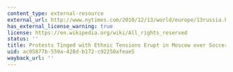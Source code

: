 ```yaml
---
content_type: external-resource
external_url: http://www.nytimes.com/2010/12/13/world/europe/13russia.html
has_external_license_warning: true
license: https://en.wikipedia.org/wiki/All_rights_reserved
status: ''
title: Protests Tinged with Ethnic Tensions Erupt in Moscow over Soccer Fan's Killing
uid: ac05877b-559a-428d-b172-c92250afeae5
wayback_url: ''
---
```

